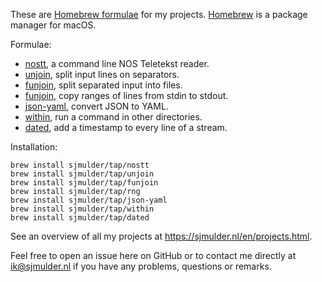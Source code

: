These are [Homebrew formulae](https://docs.brew.sh/Taps) for my projects.
[Homebrew](https://brew.sh) is a package manager for macOS.

Formulae:
 - [nostt](https://github.com/sjmulder/nostt), a command line NOS Teletekst
   reader.
 - [unjoin](https://github.com/sjmulder/unjoin), split input lines on
   separators.
 - [funjoin](https://github.com/sjmulder/funjoin), split separated input into
   files.
 - [funjoin](https://github.com/sjmulder/rng), copy ranges of lines from
   stdin to stdout.
 - [json-yaml](https://github.com/sjmulder/json-yaml), convert JSON to YAML.
 - [within](https://github.com/sjmulder/within), run a command in other
   directories.
 - [dated](https://github.com/sjmulder/dated), add a timestamp to every line
   of a stream.

Installation:

    brew install sjmulder/tap/nostt
    brew install sjmulder/tap/unjoin
    brew install sjmulder/tap/funjoin
    brew install sjmulder/tap/rng
    brew install sjmulder/tap/json-yaml
    brew install sjmulder/tap/within
    brew install sjmulder/tap/dated

See an overview of all my projects at https://sjmulder.nl/en/projects.html.

Feel free to open an issue here on GitHub or to contact me directly at
ik@sjmulder.nl if you have any problems, questions or remarks.

